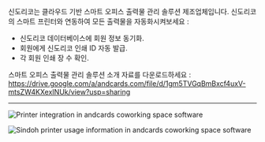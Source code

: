 신도리코는 클라우드 기반 스마트 오피스 출력물 관리 솔루션 제조업체입니다. 신도리코의 스마트 프린터와 연동하여 모든 출력물을 자동화시켜보세요 :

- 신도리코 데이터베이스에 회원 정보 동기화.
- 회원에게 신도리코 인쇄 ID 자동 발급.
- 각 회원 인쇄 장 수 확인.

스마트 오피스 출력물 관리 솔루션 소개 자료를 다운로드하세요 : https://drive.google.com/a/andcards.com/file/d/1gm5TVGqBmBxcf4uxV-mtsZW4KXexINUk/view?usp=sharing

---

![Printer integration in andcards coworking space software](https://d7ccq1i35b0cj.cloudfront.net/andcards-integrations-sindoh-button-light-en-1920-1200.png)

![Sindoh printer usage information in andcards coworking space software](https://d7ccq1i35b0cj.cloudfront.net/andcards-integrations-sindoh-pages-light-en-1920-1200.png)
